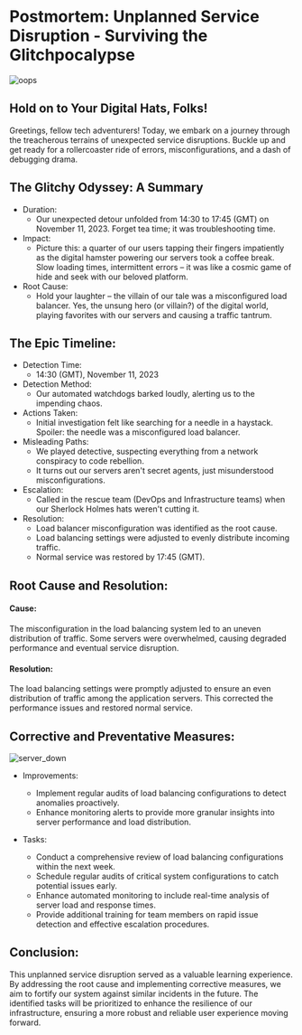 # Postmortem: Unplanned Service Disruption - Surviving the Glitchpocalypse

![oops](https://media.giphy.com/media/XGVXt08iHVArvIElcw/giphy.gif)

## Hold on to Your Digital Hats, Folks!
Greetings, fellow tech adventurers! Today, we embark on a journey through the treacherous terrains of unexpected service disruptions. Buckle up and get ready for a rollercoaster ride of errors, misconfigurations, and a dash of debugging drama.


## The Glitchy Odyssey: A Summary
* Duration:
	* Our unexpected detour unfolded from 14:30 to 17:45 (GMT) on November 11, 2023. Forget tea time; it was troubleshooting time.
* Impact:
	* Picture this: a quarter of our users tapping their fingers impatiently as the digital hamster powering our servers took a coffee break. Slow loading times, intermittent errors – it was like a cosmic game of hide and seek with our beloved platform.
* Root Cause:
	* Hold your laughter – the villain of our tale was a misconfigured load balancer. Yes, the unsung hero (or villain?) of the digital world, playing favorites with our servers and causing a traffic tantrum.


## The Epic Timeline:
* Detection Time:
	* 14:30 (GMT), November 11, 2023
* Detection Method:
	* Our automated watchdogs barked loudly, alerting us to the impending chaos.
* Actions Taken:
	* Initial investigation felt like searching for a needle in a haystack. Spoiler: the needle was a misconfigured load balancer.
* Misleading Paths:
	* We played detective, suspecting everything from a network conspiracy to code rebellion.
	* It turns out our servers aren't secret agents, just misunderstood misconfigurations.
* Escalation:
	* Called in the rescue team (DevOps and Infrastructure teams) when our Sherlock Holmes hats weren't cutting it.
* Resolution:
	* Load balancer misconfiguration was identified as the root cause.
	* Load balancing settings were adjusted to evenly distribute incoming traffic.
	* Normal service was restored by 17:45 (GMT).


## Root Cause and Resolution:
#### Cause:
The misconfiguration in the load balancing system led to an uneven distribution of traffic. Some servers were overwhelmed, causing degraded performance and eventual service disruption.

#### Resolution:
The load balancing settings were promptly adjusted to ensure an even distribution of traffic among the application servers. This corrected the performance issues and restored normal service.



## Corrective and Preventative Measures:
![server_down](https://github.com/TobiLight/alx-system_engineering-devops/assets/25378643/908b537d-e2a0-40bd-bb23-eff583c3abb2)

* Improvements:
	* Implement regular audits of load balancing configurations to detect anomalies proactively.
	* Enhance monitoring alerts to provide more granular insights into server performance and load distribution.

* Tasks:
	* Conduct a comprehensive review of load balancing configurations within the next week.
	* Schedule regular audits of critical system configurations to catch potential issues early.
	* Enhance automated monitoring to include real-time analysis of server load and response times.
	* Provide additional training for team members on rapid issue detection and effective escalation procedures.


## Conclusion:
This unplanned service disruption served as a valuable learning experience. By addressing the root cause and implementing corrective measures, we aim to fortify our system against similar incidents in the future. The identified tasks will be prioritized to enhance the resilience of our infrastructure, ensuring a more robust and reliable user experience moving forward.